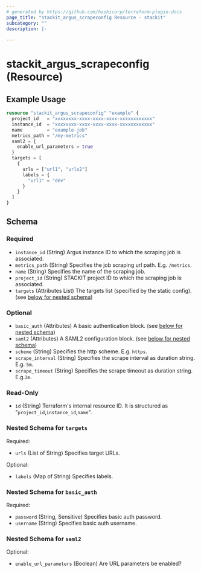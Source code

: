 ```yaml
---
# generated by https://github.com/hashicorp/terraform-plugin-docs
page_title: "stackit_argus_scrapeconfig Resource - stackit"
subcategory: ""
description: |-
  
---
```


# stackit_argus_scrapeconfig (Resource)



## Example Usage

```terraform
resource "stackit_argus_scrapeconfig" "example" {
  project_id   = "xxxxxxxx-xxxx-xxxx-xxxx-xxxxxxxxxxxx"
  instance_id  = "xxxxxxxx-xxxx-xxxx-xxxx-xxxxxxxxxxxx"
  name         = "example-job"
  metrics_path = "/my-metrics"
  saml2 = {
    enable_url_parameters = true
  }
  targets = [
    {
      urls = ["url1", "urls2"]
      labels = {
        "url1" = "dev"
      }
    }
  ]
}
```

<!-- schema generated by tfplugindocs -->
## Schema

### Required

- `instance_id` (String) Argus instance ID to which the scraping job is associated.
- `metrics_path` (String) Specifies the job scraping url path. E.g. `/metrics`.
- `name` (String) Specifies the name of the scraping job.
- `project_id` (String) STACKIT project ID to which the scraping job is associated.
- `targets` (Attributes List) The targets list (specified by the static config). (see [below for nested schema](#nestedatt--targets))

### Optional

- `basic_auth` (Attributes) A basic authentication block. (see [below for nested schema](#nestedatt--basic_auth))
- `saml2` (Attributes) A SAML2 configuration block. (see [below for nested schema](#nestedatt--saml2))
- `scheme` (String) Specifies the http scheme. E.g. `https`.
- `scrape_interval` (String) Specifies the scrape interval as duration string. E.g. `5m`.
- `scrape_timeout` (String) Specifies the scrape timeout as duration string. E.g.`2m`.

### Read-Only

- `id` (String) Terraform's internal resource ID. It is structured as "`project_id`,`instance_id`,`name`".

<a id="nestedatt--targets"></a>
### Nested Schema for `targets`

Required:

- `urls` (List of String) Specifies target URLs.

Optional:

- `labels` (Map of String) Specifies labels.


<a id="nestedatt--basic_auth"></a>
### Nested Schema for `basic_auth`

Required:

- `password` (String, Sensitive) Specifies basic auth password.
- `username` (String) Specifies basic auth username.


<a id="nestedatt--saml2"></a>
### Nested Schema for `saml2`

Optional:

- `enable_url_parameters` (Boolean) Are URL parameters be enabled?
